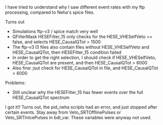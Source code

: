I have tried to understand why I saw different event rates with my ftp processing, compared to Neha's spice files.

Turns out
- Simulations ftp-v3 / spice match very well
- QFilterMask HESEFilter_15 only checks for the HESE_VHESelfVeto == false, and selects HESE_CausalQTot > 1500
- The ftp-v3 l3 files also contain files without HESE_VHESelfVeto and HESE_CausalQTot, then HESEFilter_15 condition failed
- In order to get the right selection, I should check if HESE_VHESelfVeto, HESE_CausalQTot are present, and then HESE_CausalQTot > 6000
- Also fine: jsut check for HESE_CausalQTot in file, and HESE_CausalQTot > 6000

Problems:
- Still unclear why the HESEFilter_15 has fewer events over the full HESE_CausalQTot spectrum 

I got it!! Turns out, the pid_neha scripts had an error, and just stopped after certain events. Stay away from Veto_SRTOfflinePulses or Veto_SRTInIcePulses in bdt_var. These variables were anyway not used.